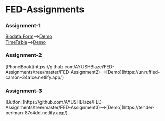 # FED-Assignments

<h3>Assignment-1</h3>

[Biodata Form](https://github.com/AYUSHBlaze/FED-Assignments/blob/master/FED-Assignment1/biodata.html)-->[Demo](https://nifty-yonath-ddad82.netlify.app/)    <br>
[TimeTable](https://github.com/AYUSHBlaze/FED-Assignments/blob/master/FED-Assignment1/timetable.html)-->[Demo](https://infallible-booth-d575f7.netlify.app/)   <br>


<h3>Assignment-2</h3>
[PhoneBook](https://github.com/AYUSHBlaze/FED-Assignments/tree/master/FED-Assignment2)-->[Demo](https://unruffled-carson-34a1ce.netlify.app/)         <br>


<h3>Assignment-3</h3>
[Button](https://github.com/AYUSHBlaze/FED-Assignments/tree/master/FED-Assignment3)-->[Demo](https://tender-perlman-87c4dd.netlify.app/)    <br>
